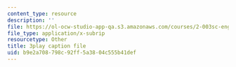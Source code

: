 ```yaml
---
content_type: resource
description: ''
file: https://ol-ocw-studio-app-qa.s3.amazonaws.com/courses/2-003sc-engineering-dynamics-fall-2011/b9e2a708798c92ff5a3804c555b41def_p9DHjoLS3GA.srt
file_type: application/x-subrip
resourcetype: Other
title: 3play caption file
uid: b9e2a708-798c-92ff-5a38-04c555b41def
---
```


